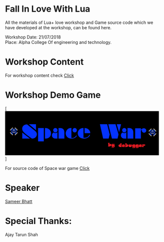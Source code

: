 # Fall In Love With Lua

All the materials of Lua+ love workshop and Game source code which we have developed at the workshop, can be found here.

Workshop Date: 21/07/2018</br>
Place: Alpha College Of engineering and technology.</br>

# Workshop Content

For workshop content check [Click](https://github.com/TheTuringClub/Fall-In-Love-With-Lua/tree/master/content)

# Workshop Demo Game

[![DemoGame](https://github.com/TheTuringClub/Fall-In-Love-With-Lua/blob/master/demo-game.png)]

For source code of Space war game [Click](https://github.com/TheTuringClub/Fall-In-Love-With-Lua/tree/master/space-war-demo)

# Speaker

[Sameer Bhatt](https://github.com/bhattsameer)


# Special Thanks:

Ajay Tarun Shah 


